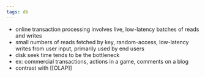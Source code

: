 ```yaml
---
tags: db
---
```


- online transaction processing involves live, low-latency batches of reads and writes
- small numbers of reads fetched by key, random-access, low-latency writes from user input, primarily used by end users
- disk seek time tends to be the bottleneck
- ex: commercial transactions, actions in a game, comments on a blog
- contrast with [[OLAP]]